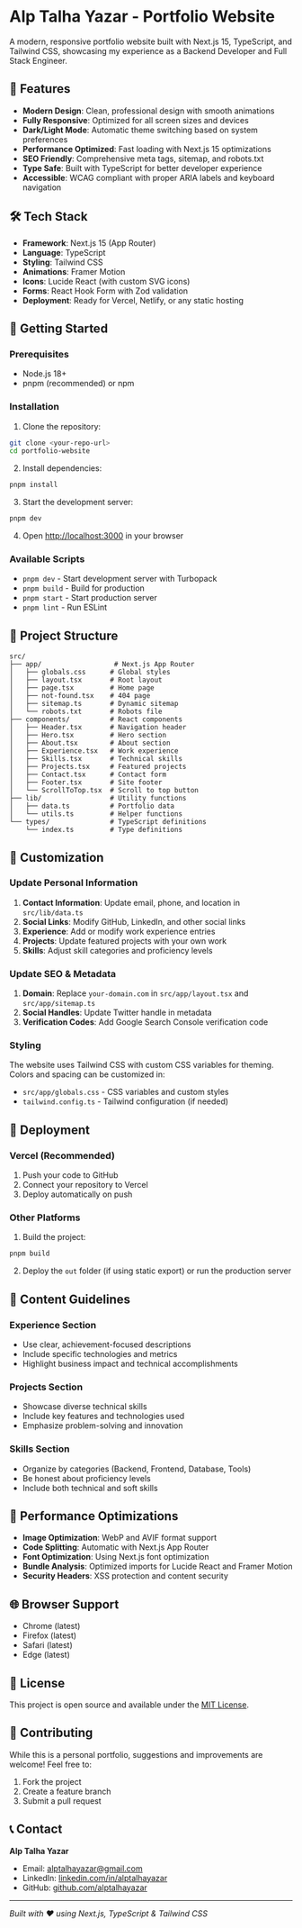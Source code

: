 # Alp Talha Yazar - Portfolio Website

A modern, responsive portfolio website built with Next.js 15, TypeScript, and Tailwind CSS, showcasing my experience as a Backend Developer and Full Stack Engineer.

## 🌟 Features

- **Modern Design**: Clean, professional design with smooth animations
- **Fully Responsive**: Optimized for all screen sizes and devices
- **Dark/Light Mode**: Automatic theme switching based on system preferences
- **Performance Optimized**: Fast loading with Next.js 15 optimizations
- **SEO Friendly**: Comprehensive meta tags, sitemap, and robots.txt
- **Type Safe**: Built with TypeScript for better developer experience
- **Accessible**: WCAG compliant with proper ARIA labels and keyboard navigation

## 🛠️ Tech Stack

- **Framework**: Next.js 15 (App Router)
- **Language**: TypeScript
- **Styling**: Tailwind CSS
- **Animations**: Framer Motion
- **Icons**: Lucide React (with custom SVG icons)
- **Forms**: React Hook Form with Zod validation
- **Deployment**: Ready for Vercel, Netlify, or any static hosting

## 🚀 Getting Started

### Prerequisites

- Node.js 18+
- pnpm (recommended) or npm

### Installation

1. Clone the repository:

```bash
git clone <your-repo-url>
cd portfolio-website
```

2. Install dependencies:

```bash
pnpm install
```

3. Start the development server:

```bash
pnpm dev
```

4. Open [http://localhost:3000](http://localhost:3000) in your browser

### Available Scripts

- `pnpm dev` - Start development server with Turbopack
- `pnpm build` - Build for production
- `pnpm start` - Start production server
- `pnpm lint` - Run ESLint

## 📁 Project Structure

```
src/
├── app/                  # Next.js App Router
│   ├── globals.css      # Global styles
│   ├── layout.tsx       # Root layout
│   ├── page.tsx         # Home page
│   ├── not-found.tsx    # 404 page
│   ├── sitemap.ts       # Dynamic sitemap
│   └── robots.txt       # Robots file
├── components/          # React components
│   ├── Header.tsx       # Navigation header
│   ├── Hero.tsx         # Hero section
│   ├── About.tsx        # About section
│   ├── Experience.tsx   # Work experience
│   ├── Skills.tsx       # Technical skills
│   ├── Projects.tsx     # Featured projects
│   ├── Contact.tsx      # Contact form
│   ├── Footer.tsx       # Site footer
│   └── ScrollToTop.tsx  # Scroll to top button
├── lib/                 # Utility functions
│   ├── data.ts          # Portfolio data
│   └── utils.ts         # Helper functions
└── types/               # TypeScript definitions
    └── index.ts         # Type definitions
```

## 🎨 Customization

### Update Personal Information

1. **Contact Information**: Update email, phone, and location in `src/lib/data.ts`
2. **Social Links**: Modify GitHub, LinkedIn, and other social links
3. **Experience**: Add or modify work experience entries
4. **Projects**: Update featured projects with your own work
5. **Skills**: Adjust skill categories and proficiency levels

### Update SEO & Metadata

1. **Domain**: Replace `your-domain.com` in `src/app/layout.tsx` and `src/app/sitemap.ts`
2. **Social Handles**: Update Twitter handle in metadata
3. **Verification Codes**: Add Google Search Console verification code

### Styling

The website uses Tailwind CSS with custom CSS variables for theming. Colors and spacing can be customized in:

- `src/app/globals.css` - CSS variables and custom styles
- `tailwind.config.ts` - Tailwind configuration (if needed)

## 🚀 Deployment

### Vercel (Recommended)

1. Push your code to GitHub
2. Connect your repository to Vercel
3. Deploy automatically on push

### Other Platforms

1. Build the project:

```bash
pnpm build
```

2. Deploy the `out` folder (if using static export) or run the production server

## 📝 Content Guidelines

### Experience Section

- Use clear, achievement-focused descriptions
- Include specific technologies and metrics
- Highlight business impact and technical accomplishments

### Projects Section

- Showcase diverse technical skills
- Include key features and technologies used
- Emphasize problem-solving and innovation

### Skills Section

- Organize by categories (Backend, Frontend, Database, Tools)
- Be honest about proficiency levels
- Include both technical and soft skills

## 🔧 Performance Optimizations

- **Image Optimization**: WebP and AVIF format support
- **Code Splitting**: Automatic with Next.js App Router
- **Font Optimization**: Using Next.js font optimization
- **Bundle Analysis**: Optimized imports for Lucide React and Framer Motion
- **Security Headers**: XSS protection and content security

## 🌐 Browser Support

- Chrome (latest)
- Firefox (latest)
- Safari (latest)
- Edge (latest)

## 📄 License

This project is open source and available under the [MIT License](LICENSE).

## 🤝 Contributing

While this is a personal portfolio, suggestions and improvements are welcome! Feel free to:

1. Fork the project
2. Create a feature branch
3. Submit a pull request

## 📞 Contact

**Alp Talha Yazar**

- Email: alptalhayazar@gmail.com
- LinkedIn: [linkedin.com/in/alptalhayazar](https://linkedin.com/in/alptalhayazar)
- GitHub: [github.com/alptalhayazar](https://github.com/alptalhayazar)

---

_Built with ❤️ using Next.js, TypeScript & Tailwind CSS_

